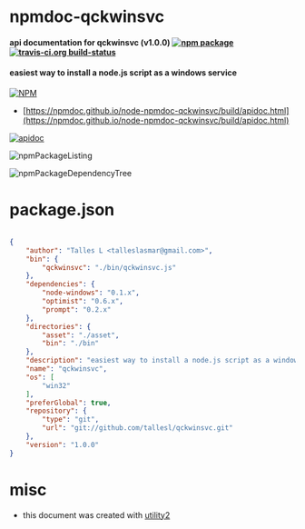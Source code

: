 # npmdoc-qckwinsvc

#### api documentation for  qckwinsvc (v1.0.0)  [![npm package](https://img.shields.io/npm/v/npmdoc-qckwinsvc.svg?style=flat-square)](https://www.npmjs.org/package/npmdoc-qckwinsvc) [![travis-ci.org build-status](https://api.travis-ci.org/npmdoc/node-npmdoc-qckwinsvc.svg)](https://travis-ci.org/npmdoc/node-npmdoc-qckwinsvc)

#### easiest way to install a node.js script as a windows service

[![NPM](https://nodei.co/npm/qckwinsvc.png?downloads=true&downloadRank=true&stars=true)](https://www.npmjs.com/package/qckwinsvc)

- [https://npmdoc.github.io/node-npmdoc-qckwinsvc/build/apidoc.html](https://npmdoc.github.io/node-npmdoc-qckwinsvc/build/apidoc.html)

[![apidoc](https://npmdoc.github.io/node-npmdoc-qckwinsvc/build/screenCapture.buildCi.browser.%252Ftmp%252Fbuild%252Fapidoc.html.png)](https://npmdoc.github.io/node-npmdoc-qckwinsvc/build/apidoc.html)

![npmPackageListing](https://npmdoc.github.io/node-npmdoc-qckwinsvc/build/screenCapture.npmPackageListing.svg)

![npmPackageDependencyTree](https://npmdoc.github.io/node-npmdoc-qckwinsvc/build/screenCapture.npmPackageDependencyTree.svg)



# package.json

```json

{
    "author": "Talles L <talleslasmar@gmail.com>",
    "bin": {
        "qckwinsvc": "./bin/qckwinsvc.js"
    },
    "dependencies": {
        "node-windows": "0.1.x",
        "optimist": "0.6.x",
        "prompt": "0.2.x"
    },
    "directories": {
        "asset": "./asset",
        "bin": "./bin"
    },
    "description": "easiest way to install a node.js script as a windows service",
    "name": "qckwinsvc",
    "os": [
        "win32"
    ],
    "preferGlobal": true,
    "repository": {
        "type": "git",
        "url": "git://github.com/tallesl/qckwinsvc.git"
    },
    "version": "1.0.0"
}
```



# misc
- this document was created with [utility2](https://github.com/kaizhu256/node-utility2)
